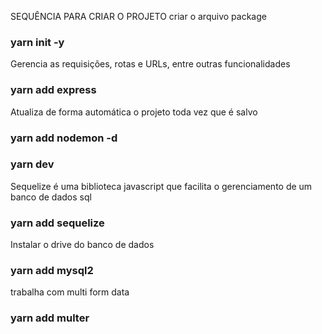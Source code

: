 SEQUÊNCIA PARA CRIAR O PROJETO
criar o arquivo package
### yarn init -y

Gerencia as requisições, rotas e URLs, entre outras funcionalidades

### yarn add express

Atualiza de forma automática o projeto toda vez que é salvo

### yarn add nodemon -d

### yarn dev

Sequelize é uma biblioteca javascript que facilita o gerenciamento de um banco de dados sql

### yarn add sequelize

Instalar o drive do banco de dados
### yarn add mysql2

trabalha com multi form data

### yarn add multer

